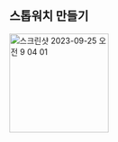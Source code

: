 ## 스톱워치 만들기
<img width="176" alt="스크린샷 2023-09-25 오전 9 04 01" src="https://github.com/youkm1/Kotlin_ANS.Study/assets/89966409/6d07f50c-6aa7-40ec-81d9-ebe4868a4557">
